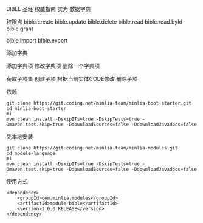 BIBLE 圣经 权威指南 实为 数据字典


权限点
bible.create
bible.update
bible.delete
bible.read
bible.read.byId
bible.grant

bible.import
bible.export


添加字典

添加字典项
修改字典项
删除一个字典项

获取子项集
创建子项
根据当前实体CODE修改
删除子项



依赖

```
git clone https://git.coding.net/minlia-team/minlia-boot-starter.git
cd minlia-boot-starter
mi
mvn clean install -DskipITs=true -DskipTests=true -Dmaven.test.skip=true -DdownloadSources=false -DdownloadJavadocs=false
```


先本地安装

```
git clone https://git.coding.net/minlia-team/minlia-modules.git
cd module-language
mi
mvn clean install -DskipITs=true -DskipTests=true -Dmaven.test.skip=true -DdownloadSources=false -DdownloadJavadocs=false
```
使用方式

```
<dependency>
    <groupId>com.minlia.modules</groupId>
    <artifactId>module-bible</artifactId>
    <version>1.0.0.RELEASE</version>
</dependency>
```